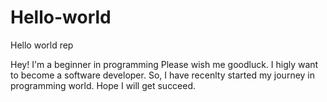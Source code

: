 # Hello-world
Hello world rep

Hey! I'm a beginner in programming Please wish me goodluck. I higly want to become a software developer.
So, I have recenlty started my journey in programming world. Hope I will get succeed. 
